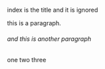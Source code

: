 index is the title and it is ignored

this is a paragraph.

###### and this is another paragraph
one two three